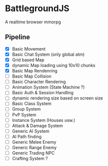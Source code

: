 # BattlegroundJS
A realtime browser mmorpg

## Pipeline
- [x] Basic Movement
- [x] Basic Chat System (only global atm)
- [x] Grid based Map
- [x] dynamic Map loading using 10x10 chunks
- [x] Basic Map Rendenring
- [ ] Basic Map Collision
- [ ] Basic Character Rendering
- [ ] Animation System (State Machine ?)
- [ ] Basic Auth & Session Handling
- [ ] dynamic rendering size based on screen size
- [ ] Basic Class System
- [ ] Group System
- [ ] PvP System
- [ ] Instance System (Houses usw.)
- [ ] Attack & Damage System
- [ ] Generic AI System
- [ ] AI Path finding
- [ ] Generic Melee Enemy
- [ ] Generic Range Enemy
- [ ] Generic Trading NPC
- [ ] Crafting System ?
